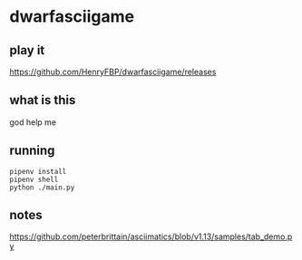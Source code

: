 # dwarfasciigame

## play it

<https://github.com/HenryFBP/dwarfasciigame/releases>

## what is this

god help me

## running

    pipenv install
    pipenv shell
    python ./main.py

## notes
https://github.com/peterbrittain/asciimatics/blob/v1.13/samples/tab_demo.py
